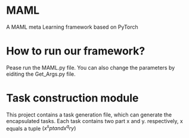 # MAML
A MAML meta Learning framework based on PyTorch
# How to run our framework?
Pease run the MAML.py file.
You can also change the parameters by eiditing the Get_Args.py file.
# Task construction module
This project contains a task generation file, which can generate the encapsulated tasks.
Each task contains two part x and y. respectively, x equals a tuple $(x^spt and x^qry)$
